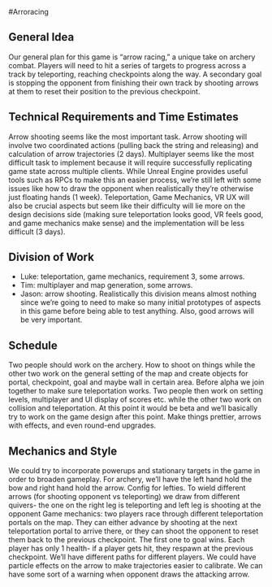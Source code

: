 #Arroracing

## General Idea
Our general plan for this game is “arrow racing,” a unique take on archery combat. Players will need to hit a series of targets to progress across a track by teleporting, reaching checkpoints along the way. A secondary goal is stopping the opponent from finishing their own track by shooting arrows at them to reset their position to the previous checkpoint.

## Technical Requirements and Time Estimates
Arrow shooting seems like the most important task. Arrow shooting will involve two coordinated actions (pulling back the string and releasing) and calculation of arrow trajectories (2 days).
Multiplayer seems like the most difficult task to implement because it will require successfully replicating game state across multiple clients. While Unreal Engine provides useful tools such as RPCs to make this an easier process, we’re still left with some issues like how to draw the opponent when realistically they’re otherwise just floating hands (1 week).
Teleportation, Game Mechanics, VR UX will also be crucial aspects but seem like their difficulty will lie more on the design decisions side (making sure teleportation looks good, VR feels good, and game mechanics make sense) and the implementation will be less difficult (3 days).

## Division of Work
- Luke: teleportation, game mechanics, requirement 3, some arrows.
- Tim: multiplayer and map generation, some arrows.
- Jason: arrow shooting.
Realistically this division means almost nothing since we’re going to need to make so many initial prototypes of aspects in this game before being able to test anything. Also, good arrows will be very important.

## Schedule
Two people should work on the archery. How to shoot on things while the other two work on the general setting of the map and create objects for portal, checkpoint, goal and maybe wall in certain area.
Before alpha we join together to make sure teleportation works.
Two people then work on setting levels, multiplayer and UI display of scores etc. while the other two work on collision and teleportation.
At this point it would be beta and we’ll basically try to work on the game design after this point.  Make things prettier, arrows with effects, and even round-end upgrades.

## Mechanics and Style
We could try to incorporate powerups and stationary targets in the game in order to broaden gameplay.
For archery, we’ll have the left hand hold the bow and right hand hold the arrow. Config for lefties.
To wield different arrows (for shooting opponent vs teleporting) we draw from different quivers- the one on the right leg is teleporting and left leg is shooting at the opponent
Game mechanics: two players race through different teleportation portals on the map. They can either advance by shooting at the next teleportation portal to arrive there, or they can shoot the opponent to reset them back to the previous checkpoint. The first one to goal wins.
Each player has only 1 health- if a player gets hit, they respawn at the previous checkpoint. 
We’ll have different paths for different players.
We could have particle effects on the arrow to make trajectories easier to calibrate.
We can have some sort of a warning when opponent draws the attacking arrow.
